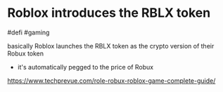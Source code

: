 # Roblox introduces the RBLX token
#defi #gaming 

basically Roblox launches the RBLX token as the crypto version of their Robux token
- it's automatically pegged to the price of Robux

https://www.techprevue.com/role-robux-roblox-game-complete-guide/